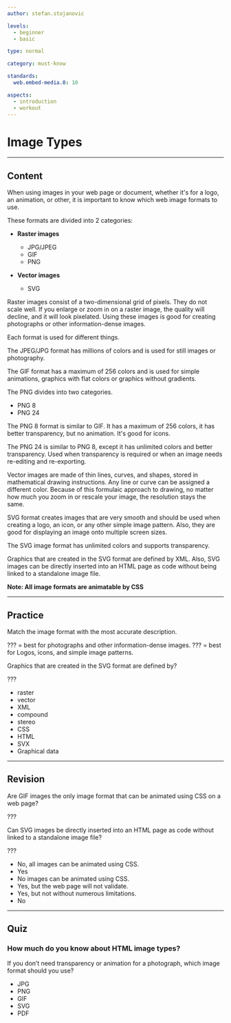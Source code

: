 ```yaml
---
author: stefan.stojanovic

levels:
  - beginner
  - basic

type: normal

category: must-know

standards:
  web.embed-media.0: 10

aspects:
  - introduction
  - workout
---
```


# Image Types

---

## Content

When using images in your web page or document, whether it's for a logo, an animation, or other, it is important to know which web image formats to use.

These formats are divided into 2 categories:

- **Raster images**

  - JPG/JPEG
  - GIF
  - PNG

- **Vector images**
  - SVG

Raster images consist of a two-dimensional grid of pixels. They do not scale well. If you enlarge or zoom in on a raster image, the quality will decline, and it will look pixelated. Using these images is good for creating photographs or other information-dense images.

Each format is used for different things.

The JPEG/JPG format has millions of colors and is used for still images or photography.

The GIF format has a maximum of 256 colors and is used for simple animations, graphics with flat colors or graphics without gradients.

The PNG divides into two categories.

- PNG 8
- PNG 24

The PNG 8 format is similar to GIF. It has a maximum of 256 colors, it has better transparency, but no animation. It's good for icons.

The PNG 24 is similar to PNG 8, except it has unlimited colors and better transparency. Used when transparency is required or when an image needs re-editing and re-exporting.

Vector images are made of thin lines, curves, and shapes, stored in mathematical drawing instructions. Any line or curve can be assigned a different color. Because of this formulaic approach to drawing, no matter how much you zoom in or rescale your image, the resolution stays the same.

SVG format creates images that are very smooth and should be used when creating a logo, an icon, or any other simple image pattern. Also, they are good for displaying an image onto multiple screen sizes.

The SVG image format has unlimited colors and supports transparency.

Graphics that are created in the SVG format are defined by XML. Also, SVG images can be directly inserted into an HTML page as code without being linked to a standalone image file.

**Note: All image formats are animatable by CSS**

---

## Practice

Match the image format with the most accurate description.

??? = best for photographs and other information-dense images.
??? = best for Logos, icons, and simple image patterns.

Graphics that are created in the SVG format are defined by?

???

- raster
- vector
- XML
- compound
- stereo
- CSS
- HTML
- SVX
- Graphical data

---

## Revision

Are GIF images the only image format that can be animated using CSS on a web page?

???

Can SVG images be directly inserted into an HTML page as code without linked to a standalone image file?

???

- No, all images can be animated using CSS.
- Yes
- No images can be animated using CSS.
- Yes, but the web page will not validate.
- Yes, but not without numerous limitations.
- No

---

## Quiz

### How much do you know about HTML image types?

If you don’t need transparency or animation for a photograph, which image format should you use?

- JPG
- PNG
- GIF
- SVG
- PDF
